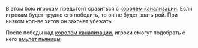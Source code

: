 В этом бою игрокам предстоит сразиться с [королём канализации.](https://ttg.club/bestiary/sewer_king) Если игрокам будет трудно его победить, то он не будет звать рой. При низком кол-ве хитов он захочет убежать.

После победы над [королём канализации.](https://ttg.club/bestiary/sewer_king) игроки смогут подобрать с него [амулет пьяницы](https://ttg.club/items/magic/amulet_of_the_drunkard)